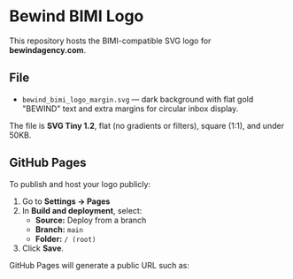 # Bewind BIMI Logo

This repository hosts the BIMI-compatible SVG logo for **bewindagency.com**.

## File
- `bewind_bimi_logo_margin.svg` — dark background with flat gold "BEWIND" text and extra margins for circular inbox display.

The file is **SVG Tiny 1.2**, flat (no gradients or filters), square (1:1), and under 50KB.

## GitHub Pages
To publish and host your logo publicly:

1. Go to **Settings → Pages**
2. In **Build and deployment**, select:
   - **Source:** Deploy from a branch
   - **Branch:** `main`
   - **Folder:** `/ (root)`
3. Click **Save**.

GitHub Pages will generate a public URL such as:
